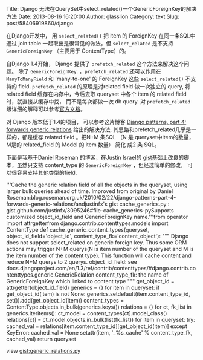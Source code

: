 Title: Django 无法在QuerySet中select_related()一个GenericForeignKey的解决方法
Date: 2013-08-16 16:20:00
Author: glasslion
Category: text
Slug: post/58406919860/django

在Django开发中， 用 `select_related()` 把 item 的 ForeignKey
在同一条SQL中通过 join table 一起取出是很常见的做法。但 `select_related`
是不支持 `GenericForeignKey` （主要用于 ContentType）的。

</p>

自Django 1.4开始， Django 提供了 `prefetch_related`
这个方法来解决这个问题。 除了 `GenericForeignKey`. ，`prefetch_related`
还可以作用在 `ManyToManyField` 和 'many-to-one' 的 ForeignKey 这些
`select_related()` 不支持的 field. `prefetch_related` 的原理是对related
field 做一次独立的 query, 将 related field 缓存在内存中，今后去取
queryset 中各个 item 的 related field 时，就直接从缓存中找，
而不是每次都做一次 db query. 对 `prefetch_related`
跟详细的解释可以参考[官方文档][]。

</p>

对 Django 版本低于1.4的项目， 可以参考这片博客 [Django patterns, part 4:
forwards generic relations][] 给出的解决方法.
其思路和prefetch\_related几乎是一样的，都是缓存 related field 。把N+M
条SQL （N 是 queryset中item的数量，M是的 related\_field 的 Model 的 item
数量） 简化 成2 条 SQL。

</p>

下面是我基于Daniel Roseman 的博客，在Justin Israel的
[gist][]基础上改良的脚本，虽然只支持 content\_type 的
`GenericForeignKey` ，但经过简单的修改， 可以很容易支持其他类型的field.

</p>

<div class="monokai">
    '''Cache the generic relation field of all the objects in the queryset, using larger bulk queries ahead of time. Improved from original by Daniel Roseman:blog.roseman.org.uk/2010/02/22/django-patterns-part-4-forwards-generic-relations/andjustinfx's gist cache_generics.py : gist.github.com/justinfx/3095246#file-cache_generics-pySupports customized object_id_field and GenericForeignKey name.'''from operator import attrgetterfrom django.contrib.contenttypes.models import ContentType def cache_generic_content_types(queryset, object_id_field='object_id', content_type_fk='content_object'):    """    Django does not support select_related on generic foreign key. Thus some    ORM actions may trigger N+M querys(N is item number of the queryset and    M is the item number of the content type). This function will cache content    and reduce N+M querys to 2 querys.    object_id_field: see docs.djangoproject.com/en/1.3/ref/contrib/contenttypes/#django.contrib.contenttypes.generic.GenericRelation    content_type_fk: the name of GenericForeignKey which linked to content type    """    get_object_id = attrgetter(object_id_field)    generics = {}    for item in queryset:        if get_object_id(item) is not None:            generics.setdefault(item.content_type_id, set()).add(get_object_id(item))     content_types = ContentType.objects.in_bulk(generics.keys())     relations = {}    for ct, fk_list in generics.iteritems():        ct_model = content_types[ct].model_class()        relations[ct] = ct_model.objects.in_bulk(list(fk_list))     for item in queryset:        try:            cached_val = relations[item.content_type_id][get_object_id(item)]        except KeyError:            cached_val = None        setattr(item, '_%s_cache' % content_type_fk, cached_val)    return queryset

</div>
</p>

view [gist:generic\_relations.py][]

</p>

  [官方文档]: docs.djangoproject.com/en/dev/ref/models/querysets/#prefetch-related
  [Django patterns, part 4: forwards generic relations]: http://blog.roseman.org.uk/2010/02/22/django-patterns-part-4-forwards-generic-relations/
  [gist]: https://gist.github.com/justinfx/3095246#file-cache_generics-py
  [gist:generic\_relations.py]: https://gist.github.com/glasslion/6247958#file-generic_relations-py
